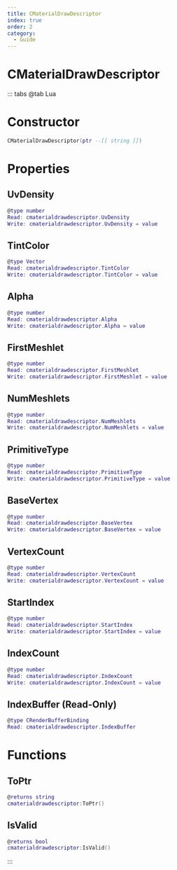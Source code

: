 ```yaml
---
title: CMaterialDrawDescriptor
index: true
order: 2
category:
  - Guide
---
```


# CMaterialDrawDescriptor

::: tabs
@tab Lua
# Constructor
```lua
CMaterialDrawDescriptor(ptr --[[ string ]])
```
# Properties
## UvDensity 
```lua
@type number
Read: cmaterialdrawdescriptor.UvDensity
Write: cmaterialdrawdescriptor.UvDensity = value
```
## TintColor 
```lua
@type Vector
Read: cmaterialdrawdescriptor.TintColor
Write: cmaterialdrawdescriptor.TintColor = value
```
## Alpha 
```lua
@type number
Read: cmaterialdrawdescriptor.Alpha
Write: cmaterialdrawdescriptor.Alpha = value
```
## FirstMeshlet 
```lua
@type number
Read: cmaterialdrawdescriptor.FirstMeshlet
Write: cmaterialdrawdescriptor.FirstMeshlet = value
```
## NumMeshlets 
```lua
@type number
Read: cmaterialdrawdescriptor.NumMeshlets
Write: cmaterialdrawdescriptor.NumMeshlets = value
```
## PrimitiveType 
```lua
@type number
Read: cmaterialdrawdescriptor.PrimitiveType
Write: cmaterialdrawdescriptor.PrimitiveType = value
```
## BaseVertex 
```lua
@type number
Read: cmaterialdrawdescriptor.BaseVertex
Write: cmaterialdrawdescriptor.BaseVertex = value
```
## VertexCount 
```lua
@type number
Read: cmaterialdrawdescriptor.VertexCount
Write: cmaterialdrawdescriptor.VertexCount = value
```
## StartIndex 
```lua
@type number
Read: cmaterialdrawdescriptor.StartIndex
Write: cmaterialdrawdescriptor.StartIndex = value
```
## IndexCount 
```lua
@type number
Read: cmaterialdrawdescriptor.IndexCount
Write: cmaterialdrawdescriptor.IndexCount = value
```
## IndexBuffer (Read-Only)
```lua
@type CRenderBufferBinding
Read: cmaterialdrawdescriptor.IndexBuffer
```
# Functions
## ToPtr
```lua
@returns string
cmaterialdrawdescriptor:ToPtr()
```
## IsValid
```lua
@returns bool
cmaterialdrawdescriptor:IsValid()
```

:::